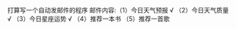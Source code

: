 打算写一个自动发邮件的程序
邮件内容:（1）今日天气预报 √
        （2）今日天气质量 √
        （3）今日星座运势 √
        （4）推荐一本书
        （5）推荐一首歌